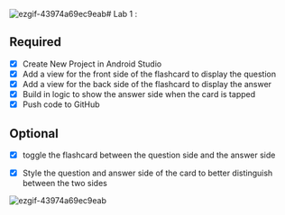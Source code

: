 ![ezgif-43974a69ec9eab](https://github.com/user-attachments/assets/32fcfc6c-596b-4528-90b0-b7c8caed3a32)# Lab 1 : 

## Required
- [x] Create New Project in Android Studio
- [x] Add a view for the front side of the flashcard to display the question
- [x] Add a view for the back side of the flashcard to display the answer
- [x] Build in logic to show the answer side when the card is tapped
- [x] Push code to GitHub

## Optional
- [x] toggle the flashcard between the question side and the answer side
- [x] Style the question and answer side of the card to better distinguish between the two sides


![ezgif-43974a69ec9eab](https://github.com/user-attachments/assets/11be4c7f-0e04-4f45-abe2-e0725e82d782)




